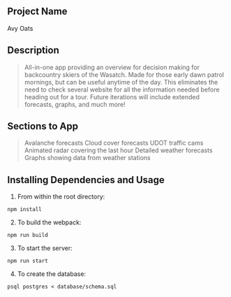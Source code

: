 ## Project Name ##
Avy Oats

## Description ##
> All-in-one app providing an overview for decision making for backcountry skiers of the Wasatch. Made for those early dawn patrol mornings, but can be useful anytime of the day. This eliminates the need to check several website for all the information needed before heading out for a tour. Future iterations will include extended forecasts, graphs, and much more!

## Sections to App ##
> Avalanche forecasts
> Cloud cover forecasts
> UDOT traffic cams
> Animated radar covering the last hour
> Detailed weather forecasts
> Graphs showing data from weather stations

## Installing Dependencies and Usage ##

1. From within the root directory:
```
npm install
```

2. To build the webpack:
```
npm run build
```

3. To start the server:
```
npm run start
```

4. To create the database:
```
psql postgres < database/schema.sql
```
